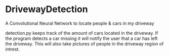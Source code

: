 # DrivewayDetection
A Convolutional Neural Network to locate people &amp; cars in my driveway

detection.py keeps track of the amount of cars located in the driveway. If the program detects a car missing 
it will notify the user that a car has left the driveway. This will also take pictures of people in the
driveway region of intrest. 
